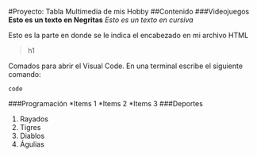#Proyecto: Tabla Multimedia de mis Hobby
##Contenido
###Videojuegos
**Esto es un texto en Negritas**
*Esto es un texto en cursiva*


Esto es la parte en donde se le indica el encabezado en mi archivo HTML
>h1

Comados para abrir el Visual Code.
En una terminal escribe el siguiente comando:

`code`

###Programación
*Items 1
*Items 2
*Items 3
###Deportes
1. Rayados
2. Tigres
3. Diablos
4. Águlias
